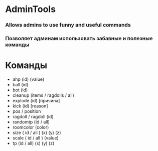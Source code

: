 # AdminTools
### Allows admins to use funny and useful commands
### Позволяет админам использовать забавные и полезные команды
# Команды
+ ahp (id) (value)
+ ball (id)
+ bot (id)
+ cleanup (items / ragdolls / all)
+ explode (id) [причина]
+ kick (id) [reason]
+ pos / position
+ ragdoll / ragdoll (id)
+ randomtp (id / all)
+ roomcolor (color)
+ size ( id / all ) (x) (y) (z)
+ scale ( id / all ) (value)
+ tp (id / all) (x) (y) (z)
